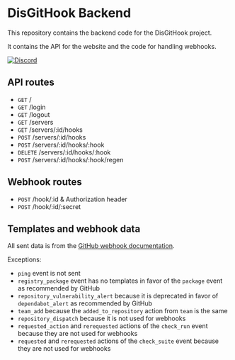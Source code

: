# DisGitHook Backend

This repository contains the backend code for the DisGitHook project.

It contains the API for the website and the code for handling webhooks.

[![Discord](https://discord.com/api/v10/guilds/1168642348851396658/widget.png?style=banner4)](https://discord.gg/ADP7rn6Hz8)

## API routes

- `GET` /
- `GET` /login
- `GET` /logout
- `GET` /servers
- `GET` /servers/:id/hooks
- `POST` /servers/:id/hooks
- `POST` /servers/:id/hooks/:hook
- `DELETE` /servers/:id/hooks/:hook
- `POST` /servers/:id/hooks/:hook/regen

## Webhook routes

- `POST` /hook/:id & Authorization header
- `POST` /hook/:id/:secret

## Templates and webhook data

All sent data is from the [GitHub webhook documentation](https://docs.github.com/de/webhooks/webhook-events-and-payloads).

Exceptions:
- `ping` event is not sent
- `registry_package` event has no templates in favor of the `package` event as recommended by GitHub
- `repository_vulnerability_alert` because it is deprecated in favor of `dependabot_alert` as recommended by GitHub
- `team_add` because the `added_to_repository` action from `team` is the same
- `repository_dispatch` because it is not used for webhooks
- `requested_action` and `rerequested` actions of the `check_run` event because they are not used for webhooks
- `requested` and `rerequested` actions of the `check_suite` event because they are not used for webhooks
